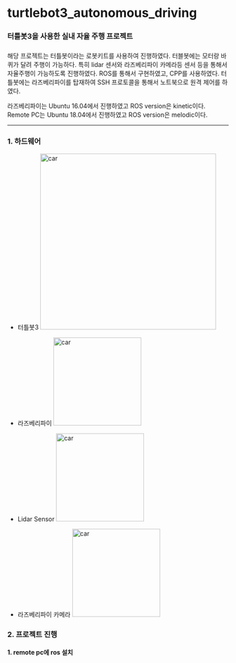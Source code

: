 # turtlebot3_autonomous_driving
### 터틀봇3을 사용한 실내 자율 주행 프로젝트
##### 
해당 프로젝트는 터틀봇이라는 로봇키트를 사용하여 진행하였다. 터블봇에는 모터랑 바퀴가 달려 주행이 가능하다. 특히 lidar 센서와 라즈베리파이 카메라등 센서 등을 통해서 자율주행이 가능하도록 진행하였다.
ROS를 통해서 구현하였고, CPP를 사용하였다.
터틀봇에는 라즈베리파이를 탑재하여 SSH 프로토콜을 통해서 노트북으로 원격 제어를 하였다.

라즈베리파이는 Ubuntu 16.04에서 진행하였고 ROS version은 kinetic이다.   
Remote PC는 Ubuntu 18.04에서 진행하였고 ROS version은 melodic이다.   

***
### 1. 하드웨어
  * 터틀봇3
    <img width="400" alt="car" src="https://user-images.githubusercontent.com/66461571/142986953-cfc70b4b-f6e4-4064-a7bc-2a066824f0b8.PNG">   
    
  * 라즈베리파이
    <img width="200" alt="car" src="https://user-images.githubusercontent.com/66461571/142987144-39c7321a-4d50-462f-950c-89a7f1a2d1e8.jpg">
    
  * Lidar Sensor
    <img width="200" alt="car" src="https://user-images.githubusercontent.com/66461571/142987284-0fec72c2-d2f4-4898-9997-94dc60782004.PNG">
    
   * 라즈베리파이 카메라
    <img width="200" alt="car" src="https://user-images.githubusercontent.com/66461571/142987439-933c34df-a0cc-434b-934c-2167be320d6c.PNG">
    
    
 ### 2. 프로젝트 진행
 #### 1. remote pc에 ros 설치 
